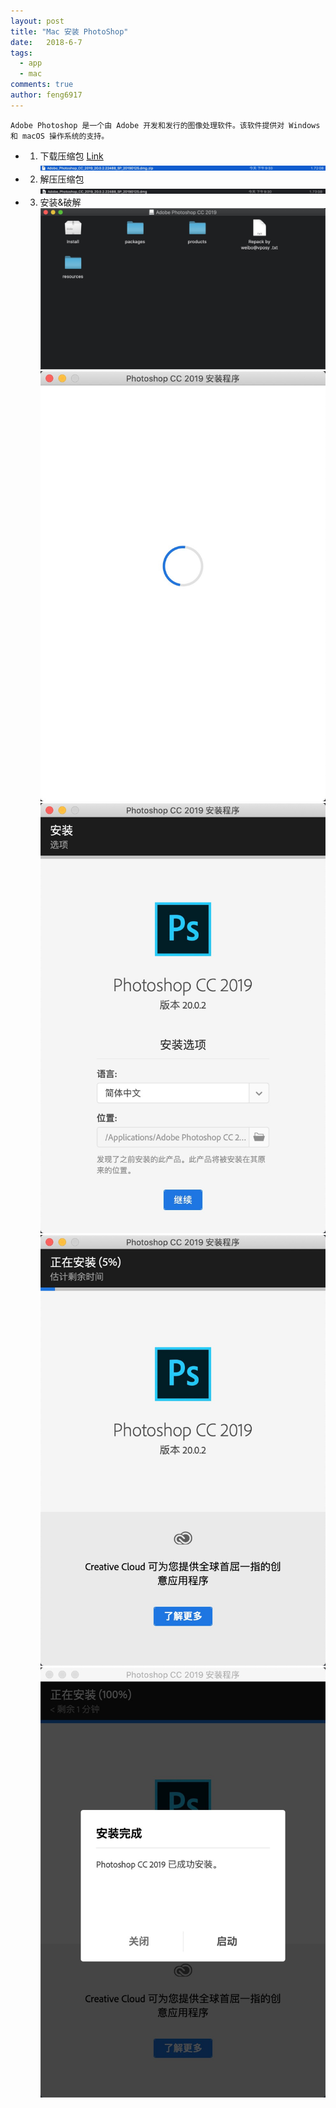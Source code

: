 ```yaml
---
layout: post
title: "Mac 安装 PhotoShop"
date:   2018-6-7
tags: 
  - app
  - mac
comments: true
author: feng6917
---
```


`Adobe Photoshop 是一个由 Adobe 开发和发行的图像处理软件。该软件提供对 Windows 和 macOS 操作系统的支持。`

<!-- more -->

- 1. 下载压缩包
      [Link](https://pan.baidu.com/s/1_HBBavN_8GMHAiRG9nYBsw?pwd=187e)
      ![img](../images/2018-6-7/1.jpg)
- 2. 解压压缩包
      ![img](../images/2018-6-7/2.jpg)
- 3. 安装&破解
     ![img](../images/2018-6-7/3.jpg)
     ![img](../images/2018-6-7/4.jpg)
     ![img](../images/2018-6-7/5.jpg)
     ![img](../images/2018-6-7/6.jpg)
     ![img](../images/2018-6-7/7.jpg)
